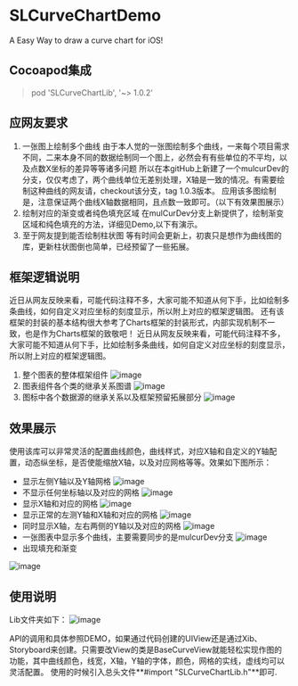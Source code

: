# SLCurveChartDemo
A Easy Way to draw a curve chart for iOS!

## Cocoapod集成
>pod 'SLCurveChartLib', '~> 1.0.2'

## 应网友要求
1. 一张图上绘制多个曲线
由于本人觉的一张图绘制多个曲线，一来每个项目需求不同，二来本身不同的数据绘制同一个图上，必然会有有些单位的不平均，以及点数X坐标的差异等等诸多问题
所以在本gitHub上新建了一个mulcurDev的分支，仅仅考虑了，两个曲线单位无差别处理，X轴是一致的情况。有需要绘制这种曲线的网友请，checkout该分支，tag 1.0.3版本。
应用该多图绘制是，注意保证两个曲线X轴数据相同，且点数一致即可。（以下有效果图展示）
2. 绘制对应的渐变或者纯色填充区域
在mulCurDev分支上新提供了，绘制渐变区域和纯色填充的方法，详细见Demo,以下有演示。
3. 至于网友提到能否绘制柱状图
等有时间会更新上，初衷只是想作为曲线图的库，更新柱状图倒也简单，已经预留了一些拓展。


## 框架逻辑说明
近日从网友反映来看，可能代码注释不多，大家可能不知道从何下手，比如绘制多条曲线，如何自定义对应坐标的刻度显示，所以附上对应的框架逻辑图。
还有该框架的封装的基本结构很大参考了Charts框架的封装形式，内部实现机制不一致，也是作为Charts框架的致敬吧！
近日从网友反映来看，可能代码注释不多，大家可能不知道从何下手，比如绘制多条曲线，如何自定义对应坐标的刻度显示，所以附上对应的框架逻辑图。
1. 整个图表的整体框架组件
![image](https://github.com/cslmark/SLCurveChartLib/blob/master/CurveShowPics/%E6%A1%86%E6%9E%B6%E6%B5%81%E7%A8%8B%E5%9B%BE/SLChartLib%E6%95%B4%E4%BD%93%E7%BB%93%E6%9E%84%E4%BD%93.png)
2. 图表组件各个类的继承关系图谱
![image](https://github.com/cslmark/SLCurveChartLib/blob/master/CurveShowPics/%E6%A1%86%E6%9E%B6%E6%B5%81%E7%A8%8B%E5%9B%BE/%E5%9B%BE%E5%BD%A2%E5%9F%BA%E6%9C%AC%E7%B1%BB%E5%85%B3%E7%B3%BB%E5%9B%BE.png)
3. 图标中各个数据源的继承关系以及框架预留拓展部分
![image](https://github.com/cslmark/SLCurveChartLib/blob/master/CurveShowPics/%E6%A1%86%E6%9E%B6%E6%B5%81%E7%A8%8B%E5%9B%BE/%E6%95%B0%E6%8D%AE%E7%B1%BB%E5%9E%8B%E7%9A%84%E6%B5%81%E7%A8%8B%E5%9B%BE.png)

## 效果展示
使用该库可以非常灵活的配置曲线颜色，曲线样式，对应X轴和自定义的Y轴配置，动态纵坐标，是否使能缩放X轴，以及对应网格等等。效果如下图所示：
* 显示左侧Y轴以及Y轴网格
![image](https://github.com/cslmark/SLCurveChartDemo/blob/master/CurveShowPics/WX20170614-171819@2x.png
)
* 不显示任何坐标轴以及对应的网格 
![image](https://github.com/cslmark/SLCurveChartDemo/blob/master/CurveShowPics/WX20170614-172019@2x.png
)
* 显示X轴和对应的网格
![image](https://github.com/cslmark/SLCurveChartDemo/blob/master/CurveShowPics/WX20170614-172152@2x.png
)
* 显示正常的左测Y轴和X轴和对应的网格
![image](https://github.com/cslmark/SLCurveChartDemo/blob/master/CurveShowPics/WX20170614-172343@2x.png
)
* 同时显示X轴，左右两侧的Y轴以及对应的网格
![image](https://github.com/cslmark/SLCurveChartDemo/blob/master/CurveShowPics/WX20170614-172500@2x.png
)
* 一张图表中显示多个曲线，主要需要同步的是mulcurDev分支
![image](https://github.com/cslmark/SLCurveChartLib/blob/master/CurveShowPics/WX20170620-162326%402x.png
)
* 出现填充和渐变

![image](https://github.com/cslmark/SLCurveChartLib/blob/master/CurveShowPics/WX20170623-101032.png)

## 使用说明
Lib文件夹如下：
![image](https://github.com/cslmark/SLCurveChartDemo/blob/master/CurveShowPics/WX20170614-173616@2x.png
)

API的调用和具体参照DEMO，如果通过代码创建的UIView还是通过Xib、Storyboard来创建。只需要改View的类是BaseCurveView就能轻松实现作图的功能，其中曲线颜色，线宽，X轴，Y轴的字体，颜色，网格的实线，虚线均可以灵活配置。
使用的时候引入总头文件**#import "SLCurveChartLib.h"**即可.




